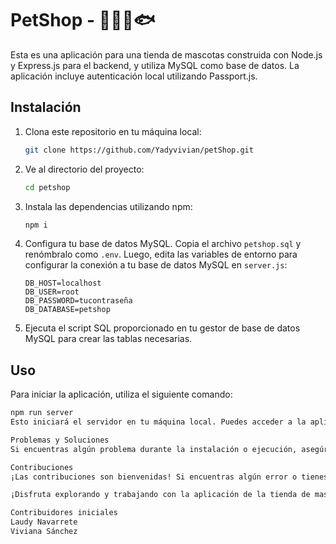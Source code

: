 # PetShop - 🐾🐱🐶🐟

Esta es una aplicación para una tienda de mascotas construida con Node.js y Express.js para el backend, y utiliza MySQL como base de datos. La aplicación incluye autenticación local utilizando Passport.js.

## Instalación

1. Clona este repositorio en tu máquina local:

    ```bash
    git clone https://github.com/Yadyvivian/petShop.git
    ```

2. Ve al directorio del proyecto:

    ```bash
    cd petshop
    ```

3. Instala las dependencias utilizando npm:

    ```bash
    npm i
    ```

4. Configura tu base de datos MySQL. Copia el archivo `petshop.sql` y renómbralo como `.env`. Luego, edita las variables de entorno para configurar la conexión a tu base de datos MySQL en `server.js`:

    ```plaintext
    DB_HOST=localhost
    DB_USER=root
    DB_PASSWORD=tucontraseña
    DB_DATABASE=petshop
    ```

5. Ejecuta el script SQL proporcionado en tu gestor de base de datos MySQL para crear las tablas necesarias.

## Uso

Para iniciar la aplicación, utiliza el siguiente comando:

```bash
npm run server
Esto iniciará el servidor en tu máquina local. Puedes acceder a la aplicación a través de tu navegador web visitando http://localhost:3000.

Problemas y Soluciones
Si encuentras algún problema durante la instalación o ejecución, asegúrate de haber seguido todos los pasos correctamente y verifica que las dependencias estén instaladas correctamente. Además, revisa los mensajes de error en la consola para obtener más información sobre cualquier problema que pueda surgir.

Contribuciones
¡Las contribuciones son bienvenidas! Si encuentras algún error o tienes sugerencias de mejora, no dudes en abrir un problema o enviar un pull request.

¡Disfruta explorando y trabajando con la aplicación de la tienda de mascotas!

Contribuidores iniciales
Laudy Navarrete
Viviana Sánchez
